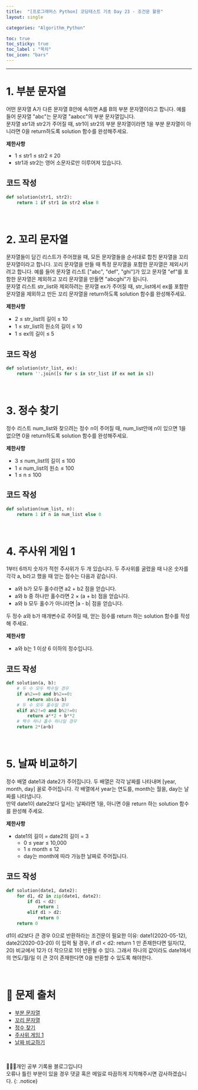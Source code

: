 ```yaml
---
title:  "[프로그래머스 Python] 코딩테스트 기초 Day 23 - 조건문 활용"
layout: single

categories: "Algorithm_Python"

toc: true
toc_sticky: true
toc_label : "목차"
toc_icon: "bars"
---
```


***

# 1. 부분 문자열
어떤 문자열 A가 다른 문자열 B안에 속하면 A를 B의 부분 문자열이라고 합니다. 예를 들어 문자열 "abc"는 문자열 "aabcc"의 부분 문자열입니다.<br>
문자열 str1과 str2가 주어질 때, str1이 str2의 부분 문자열이라면 1을 부분 문자열이 아니라면 0을 return하도록 solution 함수를 완성해주세요.

**제한사항**
- 1 ≤ str1 ≤ str2 ≤ 20
- str1과 str2는 영어 소문자로만 이루어져 있습니다.

## 코드 작성
```python
def solution(str1, str2):
    return 1 if str1 in str2 else 0
```

<br>

# 2. 꼬리 문자열
문자열들이 담긴 리스트가 주어졌을 때, 모든 문자열들을 순서대로 합친 문자열을 꼬리 문자열이라고 합니다. 꼬리 문자열을 만들 때 특정 문자열을 포함한 문자열은 제외시키려고 합니다. 예를 들어 문자열 리스트 ["abc", "def", "ghi"]가 있고 문자열 "ef"를 포함한 문자열은 제외하고 꼬리 문자열을 만들면 "abcghi"가 됩니다.<br>
문자열 리스트 str_list와 제외하려는 문자열 ex가 주어질 때, str_list에서 ex를 포함한 문자열을 제외하고 만든 꼬리 문자열을 return하도록 solution 함수를 완성해주세요.

**제한사항**
- 2 ≤ str_list의 길이 ≤ 10
- 1 ≤ str_list의 원소의 길이 ≤ 10
- 1 ≤ ex의 길이 ≤ 5

## 코드 작성
```python
def solution(str_list, ex):
    return ''.join([s for s in str_list if ex not in s])
```

<br>

# 3. 정수 찾기
정수 리스트 num_list와 찾으려는 정수 n이 주어질 때, num_list안에 n이 있으면 1을 없으면 0을 return하도록 solution 함수를 완성해주세요.

**제한사항**
- 3 ≤ num_list의 길이 ≤ 100
- 1 ≤ num_list의 원소 ≤ 100
- 1 ≤ n ≤ 100

## 코드 작성
```python
def solution(num_list, n):
    return 1 if n in num_list else 0
```

<br>

# 4. 주사위 게임 1
1부터 6까지 숫자가 적힌 주사위가 두 개 있습니다. 두 주사위를 굴렸을 때 나온 숫자를 각각 a, b라고 했을 때 얻는 점수는 다음과 같습니다.
- a와 b가 모두 홀수라면 a2 + b2 점을 얻습니다.
- a와 b 중 하나만 홀수라면 2 × (a + b) 점을 얻습니다.
- a와 b 모두 홀수가 아니라면 |a - b| 점을 얻습니다.

두 정수 a와 b가 매개변수로 주어질 때, 얻는 점수를 return 하는 solution 함수를 작성해 주세요.

**제한사항**
- a와 b는 1 이상 6 이하의 정수입니다.

## 코드 작성
```python
def solution(a, b):
    # 두 수 모두 짝수일 경우
    if a%2==0 and b%2==0:
        return abs(a-b)
    # 두 수 모두 홀수일 경우
    elif a%2!=0 and b%2!=0:
        return a**2 + b**2
    # 짝수 하나 홀수 하나일 경우
    return 2*(a+b)
```

<br>

# 5. 날짜 비교하기
정수 배열 date1과 date2가 주어집니다. 두 배열은 각각 날짜를 나타내며 [year, month, day] 꼴로 주어집니다. 각 배열에서 year는 연도를, month는 월을, day는 날짜를 나타냅니다.<br>
만약 date1이 date2보다 앞서는 날짜라면 1을, 아니면 0을 return 하는 solution 함수를 완성해 주세요.

**제한사항**
- date1의 길이 = date2의 길이 = 3
  - 0 ≤ year ≤ 10,000
  - 1 ≤ month ≤ 12
  - day는 month에 따라 가능한 날짜로 주어집니다.

## 코드 작성
```python
def solution(date1, date2):
    for d1, d2 in zip(date1, date2):
        if d1 < d2:
            return 1
        elif d1 > d2:
            return 0
    return 0
```

d1이 d2보다 큰 경우 0으로 반환하라는 조건문이 필요한 이유: date1(2020-05-12), date2(2020-03-20) 이 입력 될 경우, if d1 < d2: return 1 만 존재한다면 일자(12, 20) 비교에서 12가 더 작으므로 1이 반환될 수 있다. 그래서 하나의 값이라도 date1에서의 연도/월/일 이 큰 것이 존재한다면 0을 반환할 수 있도록 해야한다.

<br>

# 📍 문제 출처
- [부분 문자열](https://school.programmers.co.kr/learn/courses/30/lessons/181842)
- [꼬리 문자열](https://school.programmers.co.kr/learn/courses/30/lessons/181841)
- [정수 찾기](https://school.programmers.co.kr/learn/courses/30/lessons/181840)
- [주사위 게임 1](https://school.programmers.co.kr/learn/courses/30/lessons/181839)
- [날짜 비교하기](https://school.programmers.co.kr/learn/courses/30/lessons/181838)

<br>

👩🏻‍💻개인 공부 기록용 블로그입니다
<br>오류나 틀린 부분이 있을 경우 댓글 혹은 메일로 따끔하게 지적해주시면 감사하겠습니다.
{: .notice}